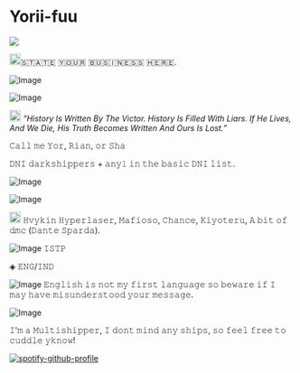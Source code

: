 # Yorii-fuu

![](https://komarev.com/ghpvc/?username=Yorii-fuu&style=for-the-badge)

<img width="20" height="20" alt="Image" src="https://github.com/user-attachments/assets/339f73d1-043a-42e5-a57b-7ffe9ff99de3" />
​🇸​​🇹​​🇦​​🇹​​🇪​ ​🇾​​🇴​​🇺​​🇷​ ​🇧​​🇺​​🇸​​🇮​​🇳​​🇪​​🇸​​🇸​ ​🇭​​🇪​​🇷​​🇪​.

![Image](https://github.com/user-attachments/assets/f034203f-8070-4d35-8484-4346d0aac389)

![Image](https://github.com/user-attachments/assets/8f6f50d7-08d4-4159-8932-cc41d6c0df78)

<img width="20" height="20" alt="Image" src="https://github.com/user-attachments/assets/008b6ebc-547a-4ea2-9dfc-e2d15e3894f4" /> *“History Is Written By The Victor. History Is Filled With Liars. If He Lives, And We Die, His Truth Becomes Written And Ours Is Lost.”*

𝙲𝚊𝚕𝚕 𝚖𝚎 𝚈𝚘𝚛, 𝚁𝚒𝚊𝚗, 𝚘𝚛 𝚂𝚑𝚊

𝙳𝙽𝙸 𝚍𝚊𝚛𝚔𝚜𝚑𝚒𝚙𝚙𝚎𝚛𝚜 + 𝚊𝚗𝚢𝟷 𝚒𝚗 𝚝𝚑𝚎 𝚋𝚊𝚜𝚒𝚌 𝙳𝙽𝙸 𝚕𝚒𝚜𝚝.


![Image](https://github.com/user-attachments/assets/db28642e-dae6-4f55-aefc-7230b9d1769f)

![Image](https://github.com/user-attachments/assets/a46f93ee-1e1a-4512-916a-77ebff7fa470)

<img width="20" height="20" alt="Image" src="https://github.com/user-attachments/assets/94200452-0df0-4d70-829b-6f1e7bcbd49d" />   𝙷𝚟𝚢𝚔𝚒𝚗 𝙷𝚢𝚙𝚎𝚛𝚕𝚊𝚜𝚎𝚛, 𝙼𝚊𝚏𝚒𝚘𝚜𝚘, 𝙲𝚑𝚊𝚗𝚌𝚎, 𝙺𝚒𝚢𝚘𝚝𝚎𝚛𝚞, 𝙰 𝚋𝚒𝚝 𝚘𝚏 𝚍𝚖𝚌 (𝙳𝚊𝚗𝚝𝚎 𝚂𝚙𝚊𝚛𝚍𝚊).

![Image](https://github.com/user-attachments/assets/12fc2a4c-1856-48e5-807b-70f67e0839e1)  𝙸𝚂𝚃𝙿

◈ 𝙴𝙽𝙶/𝙸𝙽𝙳

![Image](https://github.com/user-attachments/assets/c2474e23-8c83-45b2-9eb5-a0742508fe61)  𝙴𝚗𝚐𝚕𝚒𝚜𝚑 𝚒𝚜 𝚗𝚘𝚝 𝚖𝚢 𝚏𝚒𝚛𝚜𝚝 𝚕𝚊𝚗𝚐𝚞𝚊𝚐𝚎 𝚜𝚘 𝚋𝚎𝚠𝚊𝚛𝚎 𝚒𝚏 𝙸 𝚖𝚊𝚢 𝚑𝚊𝚟𝚎 𝚖𝚒𝚜𝚞𝚗𝚍𝚎𝚛𝚜𝚝𝚘𝚘𝚍 𝚢𝚘𝚞𝚛 𝚖𝚎𝚜𝚜𝚊𝚐𝚎.

![Image](https://github.com/user-attachments/assets/3e2f9826-ce21-48b3-9718-7cdf37acdd9d)

𝙸'𝚖 𝚊 𝙼𝚞𝚕𝚝𝚒𝚜𝚑𝚒𝚙𝚙𝚎𝚛, 𝙸 𝚍𝚘𝚗𝚝 𝚖𝚒𝚗𝚍 𝚊𝚗𝚢 𝚜𝚑𝚒𝚙𝚜, 𝚜𝚘 𝚏𝚎𝚎𝚕 𝚏𝚛𝚎𝚎 𝚝𝚘 𝚌𝚞𝚍𝚍𝚕𝚎 𝚢𝚔𝚗𝚘𝚠!

[![spotify-github-profile](https://spotify-github-profile.kittinanx.com/api/view?uid=31cpwmjnrox4ndlfrgthtiviib24&cover_image=true&theme=natemoo-re&show_offline=false&background_color=121212&interchange=false&bar_color=3865cc&bar_color_cover=false)](https://github.com/kittinan/spotify-github-profile)
